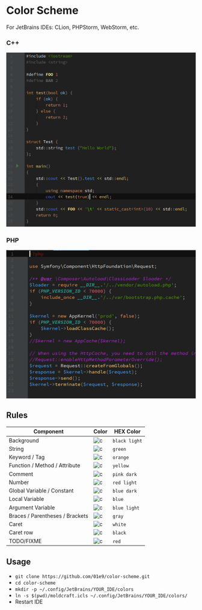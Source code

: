 # Color Scheme

For JetBrains IDEs: CLion, PHPStorm, WebStorm, etc.

### C++

![C++](screenshot/cpp.png)

### PHP

![PHP](screenshot/php.png)

## Rules

Component | Color | HEX Color
---|---|---
Background | ![c](http://placehold.it/50x14/202020.png&text=%20) | `black light`
String | ![c](http://placehold.it/50x14/80D030.png&text=%20) | `green`
Keyword / Tag | ![c](http://placehold.it/50x14/F09050.png&text=%20) | `orange`
Function / Method / Attribute | ![c](http://placehold.it/50x14/FFD070.png&text=%20) | `yellow`
Comment | ![c](http://placehold.it/50x14/B030D0.png&text=%20) | `pink dark`
Number | ![c](http://placehold.it/50x14/F06060.png&text=%20) | `red light`
Global Variable / Constant | ![c](http://placehold.it/50x14/4060F0.png&text=%20) | `blue dark`
Local Variable | ![c](http://placehold.it/50x14/50A0F0.png&text=%20) | `blue`
Argument Variable | ![c](http://placehold.it/50x14/70E0F0.png&text=%20) | `blue light`
Braces / Parentheses / Brackets | ![c](http://placehold.it/50x14/999999.png&text=%20) | `gray`
Caret | ![c](http://placehold.it/50x14/FFFFFF.png&text=%20) | `white`
Caret row | ![c](http://placehold.it/50x14/101010.png&text=%20) | `black`
TODO/FIXME | ![c](http://placehold.it/50x14/FF0000.png&text=%20) | `red`

## Usage

* `git clone https://github.com/01e9/color-scheme.git`
* `cd color-scheme`
* `mkdir -p ~/.config/JetBrains/YOUR_IDE/colors`
* `ln -s $(pwd)/moldcraft.icls ~/.config/JetBrains/YOUR_IDE/colors/`
* Restart IDE
